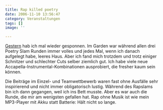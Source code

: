 ```yaml
---
title: Rap killed poetry
date: 2006-11-10 13:56:47
category: Veranstaltungen
tags: []
image: ''

---
```


[Gestern](http://www.misantropolis.de/2006/11/friendly-reminder-slamcatchen) hab ich mal wieder gesponnen. Im Garden war während allen drei Poetry Slam Runden immer volles und jedes Mal, wenn ich danach aufgelegt habe, leeres Haus. Aber ich fand mich trotzdem und trotz einiger Schnitzer und schlechter Cuts selber ziemlich gut. Ich habe viele neue Accapella-Instrumental-Kombinationen ausprobiert, die fresher kaum sein können.  

  

Die Beiträge im Einzel- und Teamwettbewerb waren fast ohne Ausfälle sehr inspirierend und nicht immer obligatorisch lustig. Während des Rapslams bin ich dann gegangen, weil ich ins Bett musste. Aber es war auch die Runde, die mir am wenigsten gefallen hat. Rap ohne Musik ist wie mein MP3-Player mit Akku statt Batterie: Hält nicht so lange.
